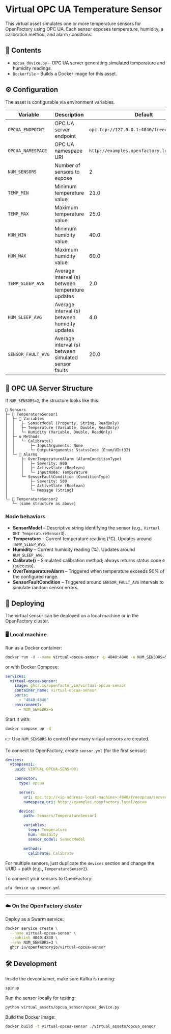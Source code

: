 # Virtual OPC UA Temperature Sensor

This virtual asset simulates one or more temperature sensors for OpenFactory using OPC UA.
Each sensor exposes temperature, humidity, a calibration method, and alarm conditions.

## 📂 Contents

* `opcua_device.py` – OPC UA server generating simulated temperature and humidity readings.
* `Dockerfile` – Builds a Docker image for this asset.

## ⚙️ Configuration

The asset is configurable via environment variables.

| Variable           | Description                                          | Default                                      |
| ------------------ | ---------------------------------------------------- | -------------------------------------------- |
| `OPCUA_ENDPOINT`   | OPC UA server endpoint                               | `opc.tcp://127.0.0.1:4840/freeopcua/server/` |
| `OPCUA_NAMESPACE`  | OPC UA namespace URI                                 | `http://examples.openfactory.local/opcua`    |
| `NUM_SENSORS`      | Number of sensors to expose                          | 2                                            |
| `TEMP_MIN`         | Minimum temperature value                            | 21.0                                         |
| `TEMP_MAX`         | Maximum temperature value                            | 25.0                                         |
| `HUM_MIN`          | Minimum humidity value                               | 40.0                                         |
| `HUM_MAX`          | Maximum humidity value                               | 60.0                                         |
| `TEMP_SLEEP_AVG`   | Average interval (s) between temperature updates     | 2.0                                          |
| `HUM_SLEEP_AVG`    | Average interval (s) between humidity updates        | 4.0                                          |
| `SENSOR_FAULT_AVG` | Average interval (s) between simulated sensor faults | 20.0                                         |

## 📁 OPC UA Server Structure

If `NUM_SENSORS=2`, the structure looks like this:

```
📁 Sensors
├─ 📁 TemperatureSensor1
│  ├─ 📄 Variables
│  │   ├─ SensorModel (Property, String, ReadOnly)
│  │   ├─ Temperature (Variable, Double, ReadOnly)
│  │   └─ Humidity (Variable, Double, ReadOnly)
│  ├─ ⚙️ Methods
│  │   └─ Calibrate()
│  │       ├─ InputArguments: None
│  │       └─ OutputArguments: StatusCode (Enum/UInt32)
│  └─ 🔔 Alarms
│      ├─ OverTemperatureAlarm (AlarmConditionType)
│      │   ├─ Severity: 900
│      │   ├─ ActiveState (Boolean)
│      │   └─ InputNode: Temperature
│      └─ SensorFaultCondition (ConditionType)
│          ├─ Severity: 500
│          ├─ ActiveState (Boolean)
│          └─ Message (String)
│
└─ 📁 TemperatureSensor2
   └─ (same structure as above)
```

### Node behaviors

* **SensorModel** – Descriptive string identifying the sensor (e.g., `Virtual DHT TemperatureSensor3`).
* **Temperature** – Current temperature reading (°C). Updates around `TEMP_SLEEP_AVG`.
* **Humidity** – Current humidity reading (%). Updates around `HUM_SLEEP_AVG`.
* **Calibrate()** – Simulated calibration method; always returns status code `0` (success).
* **OverTemperatureAlarm** – Triggered when temperature exceeds 90% of the configured range.
* **SensorFaultCondition** – Triggered around `SENSOR_FAULT_AVG` intervals to simulate random sensor errors.

## 🚀 Deploying

The virtual sensor can be deployed on a local machine or in the OpenFactory cluster.

### 🖥️ Local machine

Run as a Docker container:

```bash
docker run -d --name virtual-opcua-sensor -p 4840:4840 -e NUM_SENSORS=5 ghcr.io/openfactoryio/virtual-opcua-sensor
```

or with Docker Compose:

```yaml
services:
  virtual-opcua-sensor:
    image: ghcr.io/openfactoryio/virtual-opcua-sensor
    container_name: virtual-opcua-sensor
    ports:
      - "4840:4840"
    environment:
      - NUM_SENSORS=5
```

Start it with:

```bash
docker compose up -d
```

👉 Use `NUM_SENSORS` to control how many virtual sensors are created.

To connect to OpenFactory, create `sensor.yml` (for the first sensor):

```yaml
devices:
  vtempsens1:
    uuid: VIRTUAL-OPCUA-SENS-001

    connector:
      type: opcua

      server:
        uri: opc.tcp://<ip-address-local-machine>:4840/freeopcua/server/
        namespace_uri: http://examples.openfactory.local/opcua

      device:
        path: Sensors/TemperatureSensor1

        variables:
          temp: Temperature
          hum: Humidity
          sensor_model: SensorModel

        methods:
          calibrate: Calibrate
```

For multiple sensors, just duplicate the `devices` section and change the UUID + path (e.g., `TemperatureSensor2`).

To connect your sensors to OpenFactory:
```bash
ofa device up sensor.yml
```

---

### ☁️ On the OpenFactory cluster

Deploy as a Swarm service:

```bash
docker service create \
  --name virtual-opcua-sensor \
  --publish 4840:4840 \
  --env NUM_SENSORS=3 \
  ghcr.io/openfactoryio/virtual-opcua-sensor
```

## 🛠 Development

Inside the devcontainer, make sure Kafka is running:

```bash
spinup
```

Run the sensor locally for testing:

```bash
python virtual_assets/opcua_sensor/opcua_device.py
```

Build the Docker image:

```bash
docker build -t virtual-opcua-sensor ./virtual_assets/opcua_sensor
```
